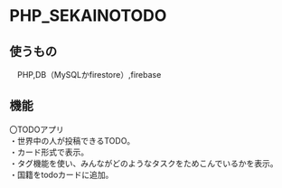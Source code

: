 # PHP_SEKAINOTODO

## 使うもの 
　PHP,DB（MySQLかfirestore）,firebase


## 機能
〇TODOアプリ<br>
・世界中の人が投稿できるTODO。<br>
・カード形式で表示。<br>
・タグ機能を使い、みんながどのようなタスクをためこんでいるかを表示。<br>
・国籍をtodoカードに追加。
